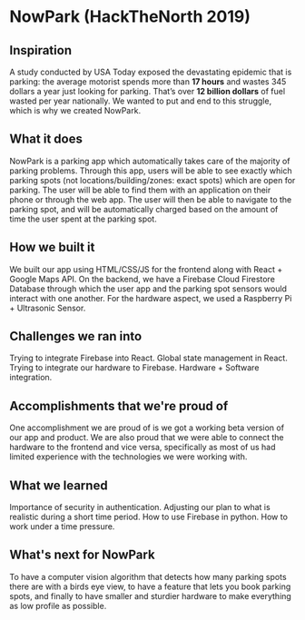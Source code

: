 # NowPark (HackTheNorth 2019)

## Inspiration

A study conducted by USA Today exposed the devastating epidemic that is parking: the average motorist spends more than **17 hours** and wastes 345 dollars a year just looking for parking. That’s over **12 billion dollars** of fuel wasted per year nationally. We wanted to put and end to this struggle, which is why we created NowPark.

## What it does
NowPark is a parking app which automatically takes care of the majority of parking problems. Through this app, users will be able to see exactly which parking spots (not locations/building/zones: exact spots) which are open for parking. The user will be able to find them with an application on their phone or through the web app. The user will then be able to navigate to the parking spot, and will be automatically charged based on the amount of time the user spent at the parking spot.

## How we built it
We built our app using HTML/CSS/JS for the frontend along with React + Google Maps API. On the backend, we have a Firebase Cloud Firestore Database through which the user app and the parking spot sensors would interact with one another. For the hardware aspect, we used a Raspberry Pi + Ultrasonic Sensor.

## Challenges we ran into
Trying to integrate Firebase into React. Global state management in React. Trying to integrate our hardware to Firebase. Hardware + Software integration.

## Accomplishments that we're proud of
One accomplishment we are proud of is we got a working beta version of our app and product. We are also proud that we were able to connect the hardware to the frontend and vice versa, specifically as most of us had limited experience with the technologies we were working with.

## What we learned
Importance of security in authentication. Adjusting our plan to what is realistic during a short time period. How to use Firebase in python. How to work under a time pressure.

## What's next for NowPark
To have a computer vision algorithm that detects how many parking spots there are with a birds eye view, to have a feature that lets you book parking spots, and finally to have smaller and sturdier hardware to make everything as low profile as possible.
